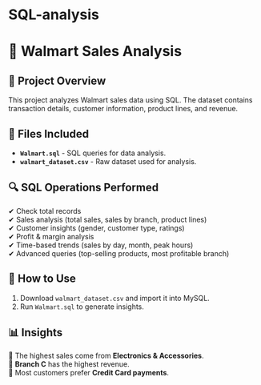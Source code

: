 # SQL-analysis
# 🛒 Walmart Sales Analysis

## 📌 Project Overview
This project analyzes Walmart sales data using SQL. The dataset contains transaction details, customer information, product lines, and revenue.

## 📂 Files Included
- **`Walmart.sql`** - SQL queries for data analysis.
- **`walmart_dataset.csv`** - Raw dataset used for analysis.

## 🔍 SQL Operations Performed
✔ Check total records  
✔ Sales analysis (total sales, sales by branch, product lines)  
✔ Customer insights (gender, customer type, ratings)  
✔ Profit & margin analysis  
✔ Time-based trends (sales by day, month, peak hours)  
✔ Advanced queries (top-selling products, most profitable branch)

## 🚀 How to Use
1. Download `walmart_dataset.csv` and import it into MySQL.
2. Run `Walmart.sql` to generate insights.

## 📊 Insights
📌 The highest sales come from **Electronics & Accessories**.  
📌 **Branch C** has the highest revenue.  
📌 Most customers prefer **Credit Card payments**.  

